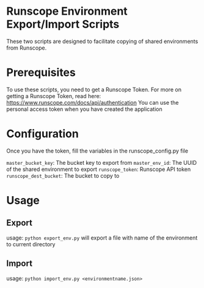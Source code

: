 # Runscope Environment Export/Import Scripts

These two scripts are designed to facilitate copying of shared environments from Runscope.

# Prerequisites
To use these scripts, you need to get a Runscope Token.
For more on getting a Runscope Token, read here: https://www.runscope.com/docs/api/authentication 
You can use the personal access token when you have created the application

# Configuration
Once you have the token, fill the variables in the runscope_config.py file

 ```master_bucket_key```:  The bucket key to export from 
 ```master_env_id```:  The UUID of the shared environment to export 
 ```runscope_token```:  Runscope API token 
 ```runscope_dest_bucket```:  The bucket to copy to 

# Usage

## Export
usage: `python export_env.py`
will export a file with name of the environment to current directory

## Import
usage: `python import_env.py <environmentname.json>`
